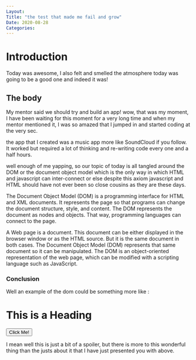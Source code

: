 ```yaml
---
Layout:
Title: "the test that made me fail and grow"
Date: 2020-08-28
Categories:
---
```

# Introduction
Today was awesome, I also felt and smelled the atmosphere today was going to be a good one and indeed it was!
## The body

My mentor said we should try and build an app! wow, that was my moment, I have been waiting for this moment for a very long time and when my mentor mentioned it, I was so amazed that I jumped in and started coding at the very sec.



the app that I created was a music app more like SoundCloud if you follow.
It worked but required a lot of thinking and re-writing code every one and a half hours.

well enough of me yapping, so our topic of today is all tangled around the DOM or the document object model which is the only way in which HTML and javascript can inter-connect or else despite this axiom javascript and HTML should have not ever been so close cousins as they are these days.

The Document Object Model (DOM) is a programming interface for HTML and XML documents. It represents the page so that programs can change the document structure, style, and content. The DOM represents the document as nodes and objects. That way, programming languages can connect to the page.

A Web page is a document. This document can be either displayed in the browser window or as the HTML source. But it is the same document in both cases. The Document Object Model (DOM) represents that same document so it can be manipulated. The DOM is an object-oriented representation of the web page, which can be modified with a scripting language such as JavaScript.

### Conclusion
Well an example of the dom could be something more like : <h1 id="demo">This is a Heading</h1>

<button type="button"
onclick="document.getElementById('demo').innerHTML = 'Hello World!'">Click Me!
</button>


I mean well this is just a bit of a spoiler, but there is more to this wonderful thing than the justs about it that I have just presented you with above.